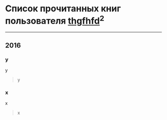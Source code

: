 # Список прочитанных книг пользователя [thgfhfd](http://my.mail.ru/finalsoft.ru/alex/)<sup>2</sup>
---

## 2016

### y
y
> y


### x
x
> x



